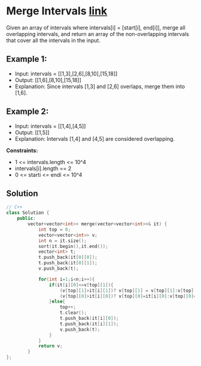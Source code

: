 # Merge Intervals [link](https://leetcode.com/problems/merge-intervals/)

Given an array of intervals where intervals[i] = [start[i], end[i]], merge all overlapping intervals, and return an array of the non-overlapping intervals that cover all the intervals in the input.

## Example 1:

- Input: intervals = [[1,3],[2,6],[8,10],[15,18]]
- Output: [[1,6],[8,10],[15,18]]
- Explanation: Since intervals [1,3] and [2,6] overlaps, merge them into [1,6].

## Example 2:

- Input: intervals = [[1,4],[4,5]]
- Output: [[1,5]]
- Explanation: Intervals [1,4] and [4,5] are considered overlapping.

**Constraints:**
- 1 <= intervals.length <= 10^4
- intervals[i].length == 2
- 0 <= starti <= endi <= 10^4

## Solution 

```C++
// C++
class Solution {
    public:
        vector<vector<int>> merge(vector<vector<int>>& it) {
            int top = 0;
            vector<vector<int>> v;
            int n = it.size();
            sort(it.begin(),it.end());
            vector<int> t;
            t.push_back(it[0][0]);
            t.push_back(it[0][1]);
            v.push_back(t);

            for(int i=1;i<n;i++){
                if(it[i][0]<=v[top][1]){
                    (v[top][1]>it[i][1])? v[top][1] = v[top][1]:v[top][1] = it[i][1];
                    (v[top][0]>it[i][0])? v[top][0]=it[i][0]:v[top][0]=v[top][0];
                }else{
                    top++;
                    t.clear();
                    t.push_back(it[i][0]);
                    t.push_back(it[i][1]);
                    v.push_back(t);
                }
            }
            return v;
        }
};
```
